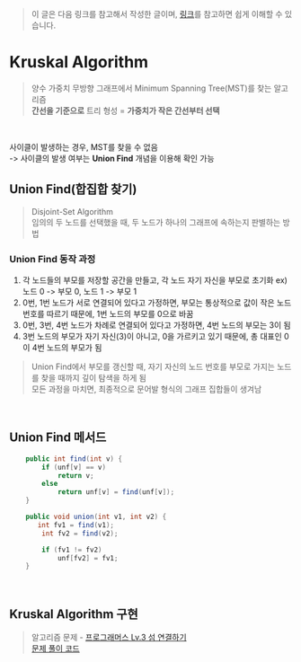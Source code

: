 > 이 글은 다음 링크를 참고해서 작성한 글이며, [링크](https://maetdori.tistory.com/entry/%EC%95%8C%EA%B3%A0%EB%A6%AC%EC%A6%98-Kruskal-Algorithm-Union-Find-%ED%81%AC%EB%A3%A8%EC%8A%A4%EC%B9%BC-%EC%95%8C%EA%B3%A0%EB%A6%AC%EC%A6%98-%EC%9C%A0%EB%8B%88%EC%98%A8-%ED%8C%8C%EC%9D%B8%EB%93%9C?category=857970)를 참고하면 쉽게 이해할 수 있습니다.

# Kruskal Algorithm
> 양수 가중치 무방향 그래프에서 Minimum Spanning Tree(MST)를 찾는 알고리즘   
> **간선을 기준으로** 트리 형성 = **가중치가 작은 간선부터 선택**
<br>

사이클이 발생하는 경우, MST를 찾을 수 없음   
-> 사이클의 발생 여부는 **Union Find** 개념을 이용해 확인 가능

## Union Find(합집합 찾기)
> Disjoint-Set Algorithm   
> 임의의 두 노드를 선택했을 때, 두 노드가 하나의 그래프에 속하는지 판별하는 방법

### Union Find 동작 과정
1. 각 노드들의 부모를 저장할 공간을 만들고, 각 노드 자기 자신을 부모로 초기화 ex) 노드 0 -> 부모 0, 노드 1 -> 부모 1
2. 0번, 1번 노드가 서로 연결되어 있다고 가정하면, 부모는 통상적으로 값이 작은 노드 번호를 따르기 때문에, 1번 노드의 부모를 0으로 바꿈
3. 0번, 3번, 4번 노드가 차례로 연결되어 있다고 가정하면, 4번 노드의 부모는 3이 됨
4. 3번 노드의 부모가 자기 자신(3)이 아니고, 0을 가르키고 있기 때문에, 총 대표인 0이 4번 노드의 부모가 됨

> Union Find에서 부모를 갱신할 때, 자기 자신의 노드 번호를 부모로 가지는 노드를 찾을 때까지 깊이 탐색을 하게 됨   
> 모든 과정을 마치면, 최종적으로 문어발 형식의 그래프 집합들이 생겨남

</br>

## Union Find 메서드
```Java
    public int find(int v) {
        if (unf[v] == v)
            return v;
        else
            return unf[v] = find(unf[v]);
    }

    public void union(int v1, int v2) {
       int fv1 = find(v1);
        int fv2 = find(v2);

        if (fv1 != fv2)
            unf[fv2] = fv1;
    }
```

</br>

## Kruskal Algorithm 구현
> 알고리즘 문제 - [프로그래머스 Lv.3 섬 연결하기](https://school.programmers.co.kr/learn/courses/30/lessons/42861)   
> [문제 풀이 코드](https://github.com/bangjaeyoung/codingtest/commit/629bec419eb31ce4dc5db738917b1b8e130fde29)

